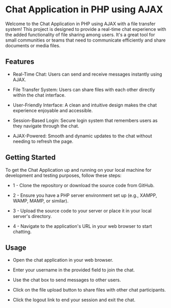 # Chat Application in PHP using AJAX
Welcome to the Chat Application in PHP using AJAX with a file transfer system! This project is designed to provide a real-time chat experience with the added functionality of file sharing among users. It's a great tool for small communities or teams that need to communicate efficiently and share documents or media files.

## Features
- Real-Time Chat: Users can send and receive messages instantly using AJAX.

- File Transfer System: Users can share files with each other directly within the chat interface.

- User-Friendly Interface: A clean and intuitive design makes the chat experience enjoyable and accessible.

- Session-Based Login: Secure login system that remembers users as they navigate through the chat.

- AJAX-Powered: Smooth and dynamic updates to the chat without needing to refresh the page.

## Getting Started
To get the Chat Application up and running on your local machine for development and testing purposes, follow these steps:

- 1 - Clone the repository or download the source code from GitHub.

- 2 - Ensure you have a PHP server environment set up (e.g., XAMPP, WAMP, MAMP, or similar).

- 3 - Upload the source code to your server or place it in your local server's directory.

- 4 - Navigate to the application's URL in your web browser to start chatting.

## Usage
- Open the chat application in your web browser.

- Enter your username in the provided field to join the chat.

- Use the chat box to send messages to other users.

- Click on the file upload button to share files with other chat participants.

- Click the logout link to end your session and exit the chat.
